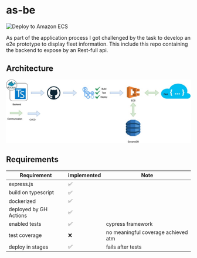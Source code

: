 # as-be

![Deploy to Amazon ECS](https://github.com/patFish/as-be/workflows/Deploy%20to%20Amazon%20ECS/badge.svg)

As part of the application process I got challenged by the task to develop an e2e prototype to display fleet information. This include this repo containing the backend to expose by an Rest-full api.

## Architecture

![Overview](/docs/backend.jpg)

## Requirements

| Requirement            | implemented        | Note                                |
| ---------------------- | ------------------ | ----------------------------------- |
| express.js             | :white_check_mark: |                                     |
| build on typescript    | :white_check_mark: |                                     |
| dockerized             | :white_check_mark: |                                     |
| deployed by GH Actions | :white_check_mark: |                                     |
| enabled tests          | :white_check_mark: | cypress framework                   |
| test coverage          | :x:                | no meaningful coverage achieved atm |
| deploy in stages       | :white_check_mark: | fails after tests                   |
